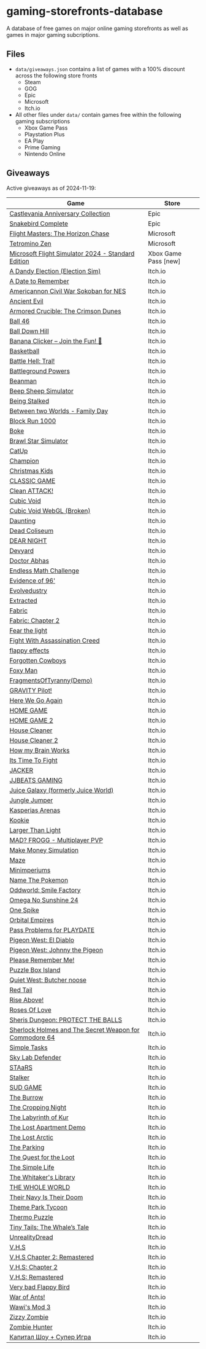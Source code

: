 # gaming-storefronts-database

A database of free games on major online gaming storefronts as well as games in major gaming subcriptions.

## Files

- `data/giveaways.json` contains a list of games with a 100% discount across the following store fronts
  - Steam
  - GOG
  - Epic
  - Microsoft
  - Itch.io
- All other files under `data/` contain games free within the following gaming subscriptions
  - Xbox Game Pass
  - Playstation Plus
  - EA Play
  - Prime Gaming
  - Nintendo Online

## Giveaways

Active giveaways as of 2024-11-19:

| Game | Store |
| --- | --- |
| [Castlevania Anniversary Collection](https://store.epicgames.com/en-US/p/castlevania-anniversary-collection-a61f94) | Epic |
| [Snakebird Complete](https://store.epicgames.com/en-US/p/snakebird-complete-e6f0ae) | Epic |
| [Flight Masters: The Horizon Chase](https://apps.microsoft.com/detail/9nbx3zg9zz8j) | Microsoft |
| [Tetromino Zen](https://apps.microsoft.com/detail/9nwzwmqt3410) | Microsoft |
| [Microsoft Flight Simulator 2024 - Standard Edition](https://www.xbox.com/en-en/games/store/-/9P2VGCTBMM52) | Xbox Game Pass [new] |
| [A Dandy Election (Election Sim)](https://15joldersmat.itch.io/a-dandy-election) | Itch.io |
| [A Date to Remember](https://jjbeats99.itch.io/a-date-to-remember) | Itch.io |
| [Americannon Civil War Sokoban for NES](https://zartan917.itch.io/americannon) | Itch.io |
| [Ancient Evil](https://musialkov.itch.io/ancient-evil) | Itch.io |
| [Armored Crucible: The Crimson Dunes](https://fontty.itch.io/ac-tcd) | Itch.io |
| [Ball 46](https://yahay-games.itch.io/ball-46) | Itch.io |
| [Ball Down Hill](https://kasperv.itch.io/ball-down-hill) | Itch.io |
| [Banana Clicker – Join the Fun! 🍌](https://mrpaul667.itch.io/banana-clicker) | Itch.io |
| [Basketball](https://gwa123.itch.io/football) | Itch.io |
| [Battle Hell: Tral!](https://15joldersmat.itch.io/battle-hell-tral) | Itch.io |
| [Battleground Powers](https://gwa123.itch.io/battleground-powers) | Itch.io |
| [Beanman](https://archimedean-gaming.itch.io/beanman) | Itch.io |
| [Beep Sheep Simulator](https://osamamsa123.itch.io/beep-sheep-simulator) | Itch.io |
| [Being Stalked](https://gamingtgt.itch.io/being-stalked) | Itch.io |
| [Between two Worlds - Family Day](https://pixelpun.itch.io/betweentwoworldsfamilyday) | Itch.io |
| [Block Run 1000](https://dreamerkid.itch.io/block-run) | Itch.io |
| [Boke](https://gwa123.itch.io/boke) | Itch.io |
| [Brawl Star Simulator](https://gwa123.itch.io/brawl-star-simulator) | Itch.io |
| [CatUp](https://dazaizer0.itch.io/catup) | Itch.io |
| [Champion](https://gwa123.itch.io/champion) | Itch.io |
| [Christmas Kids](https://alexbaza.itch.io/christmas-kids) | Itch.io |
| [CLASSIC GAME](https://iamqqqqqqq.itch.io/classicgame) | Itch.io |
| [Clean ATTACK!](https://diadas.itch.io/clean-attack) | Itch.io |
| [Cubic Void](https://blobbyweirdthing.itch.io/cubic-void) | Itch.io |
| [Cubic Void WebGL (Broken)](https://blobbyweirdthing.itch.io/cubic-void-webgl) | Itch.io |
| [Daunting](https://sdevscares.itch.io/daunting) | Itch.io |
| [Dead Coliseum](https://alexbaza.itch.io/coliseum) | Itch.io |
| [DEAR NIGHT](https://gwa123.itch.io/dear-night) | Itch.io |
| [Devyard](https://thethil.itch.io/devyard) | Itch.io |
| [Doctor Abhas](https://gwa123.itch.io/doctor-abhas) | Itch.io |
| [Endless Math Challenge](https://notritter.itch.io/endless-math-challenge) | Itch.io |
| [Evidence of 96'](https://teammelon.itch.io/evidence-of-96) | Itch.io |
| [Evolvedustry](https://evolvedustry.itch.io/evolvedustry) | Itch.io |
| [Extracted](https://warlines.itch.io/extracted) | Itch.io |
| [Fabric](https://alexbaza.itch.io/fabric) | Itch.io |
| [Fabric: Chapter 2](https://alexbaza.itch.io/fabric-chapter-2) | Itch.io |
| [Fear the light](https://tomython.itch.io/fear-the-light) | Itch.io |
| [Fight With Assassination Creed](https://gwa123.itch.io/fight-with-assassi) | Itch.io |
| [flappy effects](https://alessandro06-0.itch.io/flappy-effects) | Itch.io |
| [Forgotten Cowboys](https://musialkov.itch.io/forgotten-cobwoys) | Itch.io |
| [Foxy Man](https://al7ussain.itch.io/foxy-man) | Itch.io |
| [FragmentsOfTyranny(Demo)](https://khoyman.itch.io/fragmentsoftyrannydemo) | Itch.io |
| [GRAVITY Pilot!](https://diadas.itch.io/gravity-pilot) | Itch.io |
| [Here We Go Again](https://al7ussain.itch.io/hear-we-go-again) | Itch.io |
| [HOME GAME](https://iamqqqqqqq.itch.io/homegame) | Itch.io |
| [HOME GAME 2](https://iamqqqqqqq.itch.io/homegame2) | Itch.io |
| [House Cleaner](https://al7ussain.itch.io/housecleaner) | Itch.io |
| [House Cleaner 2](https://al7ussain.itch.io/house-cleaner-2) | Itch.io |
| [How my Brain Works](https://blobbyweirdthing.itch.io/how-my-brain-works) | Itch.io |
| [Its Time To Fight](https://gwa123.itch.io/its-time-to-fight) | Itch.io |
| [JACKER](https://ry2110.itch.io/jacker) | Itch.io |
| [JJBEATS GAMING](https://jjbeats99.itch.io/jjbeats-gaming) | Itch.io |
| [Juice Galaxy (formerly Juice World)](https://fishlicka.itch.io/juice-galaxy) | Itch.io |
| [Jungle Jumper](https://adamnn.itch.io/jungle-jumpertt) | Itch.io |
| [Kasperias Arenas](https://kasperv.itch.io/kasperias-arenas) | Itch.io |
| [Kookie](https://jjbeats99.itch.io/kookie) | Itch.io |
| [Larger Than Light](https://1010meha.itch.io/larger-than-light) | Itch.io |
| [MAD? FROGG - Multiplayer PVP](https://pumpp-studios.itch.io/madfrogg) | Itch.io |
| [Make Money Simulation](https://gwa123.itch.io/make-money-simulation) | Itch.io |
| [Maze](https://al7ussain.itch.io/maze) | Itch.io |
| [Minimperiums](https://15joldersmat.itch.io/minimperiums) | Itch.io |
| [Name The Pokemon](https://gwa123.itch.io/name-the-pokemon) | Itch.io |
| [Oddworld: Smile Factory](https://pupbenny.itch.io/oddworld) | Itch.io |
| [Omega No Sunshine 24](https://galoxyum.itch.io/ons24) | Itch.io |
| [One Spike](https://al7ussain.itch.io/one-spike) | Itch.io |
| [Orbital Empires](https://15joldersmat.itch.io/orbital-empires) | Itch.io |
| [Pass Problems for PLAYDATE](https://zartan917.itch.io/pass-problems-for-playdate) | Itch.io |
| [Pigeon West: El Diablo](https://squidsquadpapi.itch.io/pigeon-west-el-diablo) | Itch.io |
| [Pigeon West: Johnny the Pigeon](https://squidsquadpapi.itch.io/johnny-the-pigeon) | Itch.io |
| [Please Remember Me!](https://jjbeats99.itch.io/please-remember-me) | Itch.io |
| [Puzzle Box Island](https://puzzle-box-island.itch.io/puzzle-box-island) | Itch.io |
| [Quiet West: Butcher noose](https://squidsquadpapi.itch.io/quiet-west-butcher-noose) | Itch.io |
| [Red Tail](https://musialkov.itch.io/redtail) | Itch.io |
| [Rise Above!](https://alessandro06-0.itch.io/rise-above) | Itch.io |
| [Roses Of Love](https://kagarisoft.itch.io/rol) | Itch.io |
| [Sheris Dungeon: PROTECT THE BALLS](https://kittycreampuff.itch.io/sd) | Itch.io |
| [Sherlock Holmes and The Secret Weapon for Commodore 64](https://zartan917.itch.io/sherlock-holmes-and-the-secret-weapon-for-commodore-64) | Itch.io |
| [Simple Tasks](https://al7ussain.itch.io/simple-tasks) | Itch.io |
| [Sky Lab Defender](https://kasperv.itch.io/skylabdefender) | Itch.io |
| [STAaRS](https://ayfjay.itch.io/staars) | Itch.io |
| [Stalker](https://gamingtgt.itch.io/stalker) | Itch.io |
| [SUD GAME](https://gwa123.itch.io/sud-game) | Itch.io |
| [The Burrow](https://saladin786.itch.io/the-burrow) | Itch.io |
| [The Cropping Night](https://onequidgames.itch.io/the-cropping-night) | Itch.io |
| [The Labyrinth of Kur](https://fontty.itch.io/kur) | Itch.io |
| [The Lost Apartment Demo](https://sdevscares.itch.io/the-lost-apartment) | Itch.io |
| [The Lost Arctic](https://puzzle-box-island.itch.io/the-lost-arctic) | Itch.io |
| [The Parking](https://gamingtgt.itch.io/the-parking) | Itch.io |
| [The Quest for the Loot](https://jjbeats99.itch.io/the-quest-for-the-loot) | Itch.io |
| [The Simple Life](https://kasperv.itch.io/the-simple-life) | Itch.io |
| [The Whitaker's Library](https://lorex-games.itch.io/the-whitakers-library-part-1) | Itch.io |
| [THE WHOLE WORLD](https://gwa123.itch.io/the-whole-world) | Itch.io |
| [Their Navy Is Their Doom](https://pressfstudio.itch.io/their-navy-is-their-doom) | Itch.io |
| [Theme Park Tycoon](https://gwa123.itch.io/theme-park-tycoon) | Itch.io |
| [Thermo Puzzle](https://diadas.itch.io/thermo-game) | Itch.io |
| [Tiny Tails: The Whale’s Tale](https://al7ussain.itch.io/whale-game) | Itch.io |
| [UnrealityDread](https://sdevscares.itch.io/unreality-dread) | Itch.io |
| [V.H.S](https://alexbaza.itch.io/vhs) | Itch.io |
| [V.H.S Chapter 2: Remastered](https://alexbaza.itch.io/vhs-chapter-2-remastered) | Itch.io |
| [V.H.S: Chapter 2](https://alexbaza.itch.io/vhs-chapter-2) | Itch.io |
| [V.H.S: Remastered](https://alexbaza.itch.io/vhs-remastered) | Itch.io |
| [Very bad Flappy Bird](https://blobbyweirdthing.itch.io/very-bad-flappy-bird) | Itch.io |
| [War of Ants!](https://15joldersmat.itch.io/ants) | Itch.io |
| [Wawi's Mod 3](https://mundoraroxd.itch.io/wawis-mod-3) | Itch.io |
| [Zizzy Zombie](https://gwa123.itch.io/zizzy-zombie) | Itch.io |
| [Zombie Hunter](https://al7ussain.itch.io/zombie-hunter) | Itch.io |
| [Капитал Шоу + Супер Игра](https://existical.itch.io/capitalshow) | Itch.io |
